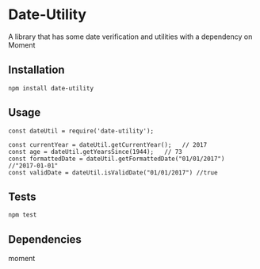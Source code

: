 Date-Utility
============

A library that has some date verification and utilities with a dependency on Moment

## Installation

  `npm install date-utility`

## Usage

    const dateUtil = require('date-utility');

    const currentYear = dateUtil.getCurrentYear();   // 2017
    const age = dateUtil.getYearsSince(1944);   // 73
    const formattedDate = dateUtil.getFormattedDate("01/01/2017")  //"2017-01-01"
    const validDate = dateUtil.isValidDate("01/01/2017") //true

  


## Tests

  `npm test`

## Dependencies
moment
